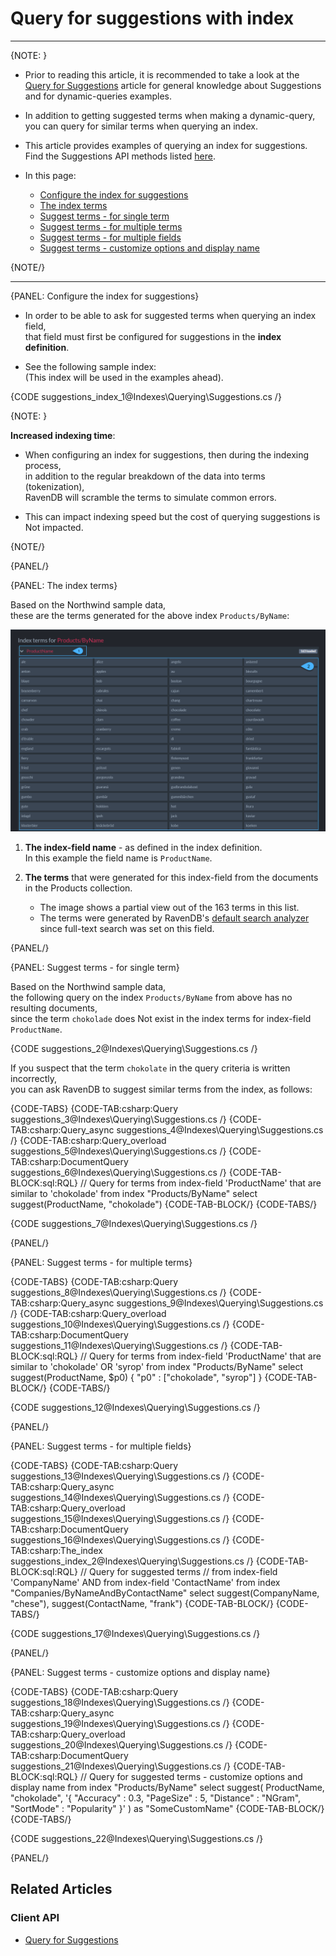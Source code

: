 # Query for suggestions with index

---

{NOTE: }

* Prior to reading this article, it is recommended to take a look at the 
  [Query for Suggestions](../../client-api/session/querying/how-to-work-with-suggestions) 
  article for general knowledge about Suggestions and for dynamic-queries examples.  

* In addition to getting suggested terms when making a dynamic-query,  
  you can query for similar terms when querying an index.
  
* This article provides examples of querying an index for suggestions.  
  Find the Suggestions API methods listed [here](../../client-api/session/querying/how-to-work-with-suggestions#syntax).

* In this page:

    * [Configure the index for suggestions](../../indexes/querying/suggestions#configure-the-index-for-suggestions)
    * [The index terms](../../indexes/querying/suggestions#the-index-terms)
    * [Suggest terms - for single term](../../indexes/querying/suggestions#suggest-terms---for-single-term)
    * [Suggest terms - for multiple terms](../..//indexes/querying/suggestions#suggest-terms---for-multiple-terms)
    * [Suggest terms - for multiple fields](../..//indexes/querying/suggestions#suggest-terms---for-multiple-fields)
    * [Suggest terms - customize options and display name](../..//indexes/querying/suggestions#suggest-terms---customize-options-and-display-name)

{NOTE/}

---

{PANEL: Configure the index for suggestions}

* In order to be able to ask for suggested terms when querying an index field,  
  that field must first be configured for suggestions in the **index definition**.

* See the following sample index:  
  (This index will be used in the examples ahead).

{CODE suggestions_index_1@Indexes\Querying\Suggestions.cs /}

{NOTE: }

**Increased indexing time**:

* When configuring an index for suggestions, then during the indexing process,  
  in addition to the regular breakdown of the data into terms (tokenization),  
  RavenDB will scramble the terms to simulate common errors.

* This can impact indexing speed but the cost of querying suggestions is Not impacted.

{NOTE/}

{PANEL/}

{PANEL: The index terms}
 
Based on the Northwind sample data,  
these are the terms generated for the above index `Products/ByName`:

![Figure 1. Index terms](images/index-terms.png "Terms generated for index Products/ByName")

1. **The index-field name** - as defined in the index definition.   
   In this example the field name is `ProductName`.

2. **The terms** that were generated for this index-field from the documents in the Products collection.  
   * The image shows a partial view out of the 163 terms in this list.  
   * The terms were generated by RavenDB's [default search analyzer](../../indexes/using-analyzers#ravendb) since full-text search was set on this field.  

{PANEL/}

{PANEL: Suggest terms - for single term}

Based on the Northwind sample data,  
the following query on the index `Products/ByName` from above has no resulting documents,  
since the term `chokolade` does Not exist in the index terms for index-field `ProductName`.

{CODE suggestions_2@Indexes\Querying\Suggestions.cs /}

If you suspect that the term `chokolate` in the query criteria is written incorrectly,  
you can ask RavenDB to suggest similar terms from the index, as follows:

{CODE-TABS}
{CODE-TAB:csharp:Query suggestions_3@Indexes\Querying\Suggestions.cs /}
{CODE-TAB:csharp:Query_async suggestions_4@Indexes\Querying\Suggestions.cs /}
{CODE-TAB:csharp:Query_overload suggestions_5@Indexes\Querying\Suggestions.cs /}
{CODE-TAB:csharp:DocumentQuery suggestions_6@Indexes\Querying\Suggestions.cs /}
{CODE-TAB-BLOCK:sql:RQL}
// Query for terms from index-field 'ProductName' that are similar to 'chokolade'
from index "Products/ByName" 
select suggest(ProductName, "chokolade")
{CODE-TAB-BLOCK/}
{CODE-TABS/}

{CODE suggestions_7@Indexes\Querying\Suggestions.cs /}

{PANEL/}

{PANEL: Suggest terms - for multiple terms}

{CODE-TABS}
{CODE-TAB:csharp:Query suggestions_8@Indexes\Querying\Suggestions.cs /}
{CODE-TAB:csharp:Query_async suggestions_9@Indexes\Querying\Suggestions.cs /}
{CODE-TAB:csharp:Query_overload suggestions_10@Indexes\Querying\Suggestions.cs /}
{CODE-TAB:csharp:DocumentQuery suggestions_11@Indexes\Querying\Suggestions.cs /}
{CODE-TAB-BLOCK:sql:RQL}
// Query for terms from index-field 'ProductName' that are similar to 'chokolade' OR 'syrop'
from index "Products/ByName" select suggest(ProductName, $p0)
{ "p0" : ["chokolade", "syrop"] }
{CODE-TAB-BLOCK/}
{CODE-TABS/}

{CODE suggestions_12@Indexes\Querying\Suggestions.cs /}

{PANEL/}

{PANEL: Suggest terms - for multiple fields}

{CODE-TABS}
{CODE-TAB:csharp:Query suggestions_13@Indexes\Querying\Suggestions.cs /}
{CODE-TAB:csharp:Query_async suggestions_14@Indexes\Querying\Suggestions.cs /}
{CODE-TAB:csharp:Query_overload suggestions_15@Indexes\Querying\Suggestions.cs /}
{CODE-TAB:csharp:DocumentQuery suggestions_16@Indexes\Querying\Suggestions.cs /}
{CODE-TAB:csharp:The_index suggestions_index_2@Indexes\Querying\Suggestions.cs /}
{CODE-TAB-BLOCK:sql:RQL}
// Query for suggested terms 
// from index-field 'CompanyName' AND from index-field 'ContactName'
from index "Companies/ByNameAndByContactName"
select suggest(CompanyName, "chese"), suggest(ContactName, "frank")
{CODE-TAB-BLOCK/}
{CODE-TABS/}

{CODE suggestions_17@Indexes\Querying\Suggestions.cs /}

{PANEL/}

{PANEL: Suggest terms - customize options and display name}

{CODE-TABS}
{CODE-TAB:csharp:Query suggestions_18@Indexes\Querying\Suggestions.cs /}
{CODE-TAB:csharp:Query_async suggestions_19@Indexes\Querying\Suggestions.cs /}
{CODE-TAB:csharp:Query_overload suggestions_20@Indexes\Querying\Suggestions.cs /}
{CODE-TAB:csharp:DocumentQuery suggestions_21@Indexes\Querying\Suggestions.cs /}
{CODE-TAB-BLOCK:sql:RQL}
// Query for suggested terms - customize options and display name
from index "Products/ByName"
select suggest(
    ProductName,
    "chokolade",
    '{ "Accuracy" : 0.3, "PageSize" : 5, "Distance" : "NGram", "SortMode" : "Popularity" }'
) as "SomeCustomName"
{CODE-TAB-BLOCK/}
{CODE-TABS/}

{CODE suggestions_22@Indexes\Querying\Suggestions.cs /}

{PANEL/}

## Related Articles

### Client API

- [Query for Suggestions](../../client-api/session/querying/how-to-work-with-suggestions)
